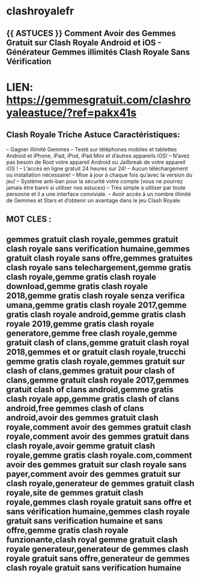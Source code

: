 # clashroyalefr
## {{ ASTUCES }} Comment Avoir des Gemmes Gratuit sur Clash Royale Android et iOS - Générateur Gemmes illimités Clash Royale Sans Vérification 

# LIEN: https://gemmesgratuit.com/clashroyaleastuce/?ref=pakx41s

## Clash Royale Triche Astuce Caractéristiques:

– Gagner illimité Gemmes
– Testé sur téléphones mobiles et tablettes Android et iPhone, iPad, iPod, iPad Mini et d’autres appareils iOS!
– N’avez pas besoin de Root votre appareil Android ou Jailbreak de votre appareil iOS !
– L’accès en ligne gratuit 24 heures sur 24!
– Aucun téléchargement ou installation nécessaire!
– Mise à jour à chaque fois qu’avec la version du jeu!
– Système anti-ban pour la sécurité votre compte (vous ne pourrez jamais être banni si utiliser nos astuces)
– Très simple à utiliser par toute personne et il a une interface conviviale.
– Avoir accès à un nombre illimité de Gemmes et Stars et d’obtenir un avantage dans le jeu Clash Royale.

## MOT CLES :

## gemmes gratuit clash royale,gemmes gratuit clash royale sans verification humaine,gemmes gratuit clash royale sans offre,gemmes gratuites clash royale sans telechargement,gemme gratis clash royale,gemme gratis clash royale download,gemme gratis clash royale 2018,gemme gratis clash royale senza verifica umana,gemme gratis clash royale 2017,gemme gratis clash royale android,gemme gratis clash royale 2019,gemme gratis clash royale generatore,gemme free clash royale,gemme gratuit clash of clans,gemme gratuit clash royal 2018,gemmes et or gratuit clash royale,trucchi gemme gratis clash royale,gemmes gratuit sur clash of clans,gemmes gratuit pour clash of clans,gemme gratuit clash royale 2017,gemmes gratuit clash of clans android,gemme gratis clash royale app,gemme gratis clash of clans android,free gemmes clash of clans android,avoir des gemmes gratuit clash royale,comment avoir des gemmes gratuit clash royale,comment avoir des gemmes gratuit dans clash royale,avoir gemme gratuit clash royale,gemme gratis clash royale.com,comment avoir des gemmes gratuit sur clash royale sans payer,comment avoir des gemmes gratuit sur clash royale,generateur de gemmes gratuit clash royale,site de gemmes gratuit clash royale,gemmes clash royale gratuit sans offre et sans vérification humaine,gemmes clash royale gratuit sans verification humaine et sans offre,gemme gratis clash royale funzionante,clash royal gemme gratuit clash royale generateur,generateur de gemmes clash royale gratuit sans offre,generateur de gemmes clash royale gratuit sans verification humaine
